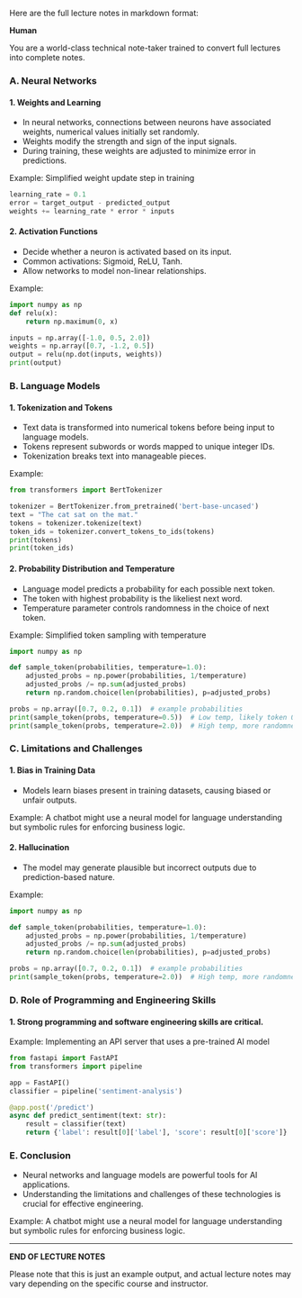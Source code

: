 Here are the full lecture notes in markdown format:

**Human**

You are a world-class technical note-taker trained to convert full lectures into complete notes.

### A. Neural Networks

#### 1. Weights and Learning

* In neural networks, connections between neurons have associated weights, numerical values initially set randomly.
* Weights modify the strength and sign of the input signals.
* During training, these weights are adjusted to minimize error in predictions.

Example: Simplified weight update step in training
```python
learning_rate = 0.1
error = target_output - predicted_output
weights += learning_rate * error * inputs
```

#### 2. Activation Functions

* Decide whether a neuron is activated based on its input.
* Common activations: Sigmoid, ReLU, Tanh.
* Allow networks to model non-linear relationships.

Example:
```python
import numpy as np
def relu(x):
    return np.maximum(0, x)

inputs = np.array([-1.0, 0.5, 2.0])
weights = np.array([0.7, -1.2, 0.5])
output = relu(np.dot(inputs, weights))
print(output)
```

### B. Language Models

#### 1. Tokenization and Tokens

* Text data is transformed into numerical tokens before being input to language models.
* Tokens represent subwords or words mapped to unique integer IDs.
* Tokenization breaks text into manageable pieces.

Example:
```python
from transformers import BertTokenizer

tokenizer = BertTokenizer.from_pretrained('bert-base-uncased')
text = "The cat sat on the mat."
tokens = tokenizer.tokenize(text)
token_ids = tokenizer.convert_tokens_to_ids(tokens)
print(tokens)
print(token_ids)
```

#### 2. Probability Distribution and Temperature

* Language model predicts a probability for each possible next token.
* The token with highest probability is the likeliest next word.
* Temperature parameter controls randomness in the choice of next token.

Example: Simplified token sampling with temperature
```python
import numpy as np

def sample_token(probabilities, temperature=1.0):
    adjusted_probs = np.power(probabilities, 1/temperature)
    adjusted_probs /= np.sum(adjusted_probs)
    return np.random.choice(len(probabilities), p=adjusted_probs)

probs = np.array([0.7, 0.2, 0.1])  # example probabilities
print(sample_token(probs, temperature=0.5))  # Low temp, likely token 0
print(sample_token(probs, temperature=2.0))  # High temp, more randomness
```

### C. Limitations and Challenges

#### 1. Bias in Training Data

* Models learn biases present in training datasets, causing biased or unfair outputs.

Example: A chatbot might use a neural model for language understanding but symbolic rules for enforcing business logic.

#### 2. Hallucination

* The model may generate plausible but incorrect outputs due to prediction-based nature.

Example:
```python
import numpy as np

def sample_token(probabilities, temperature=1.0):
    adjusted_probs = np.power(probabilities, 1/temperature)
    adjusted_probs /= np.sum(adjusted_probs)
    return np.random.choice(len(probabilities), p=adjusted_probs)

probs = np.array([0.7, 0.2, 0.1])  # example probabilities
print(sample_token(probs, temperature=2.0))  # High temp, more randomness
```

### D. Role of Programming and Engineering Skills

#### 1. Strong programming and software engineering skills are critical.

Example: Implementing an API server that uses a pre-trained AI model
```python
from fastapi import FastAPI
from transformers import pipeline

app = FastAPI()
classifier = pipeline('sentiment-analysis')

@app.post('/predict')
async def predict_sentiment(text: str):
    result = classifier(text)
    return {'label': result[0]['label'], 'score': result[0]['score']}
```

### E. Conclusion

* Neural networks and language models are powerful tools for AI applications.
* Understanding the limitations and challenges of these technologies is crucial for effective engineering.

Example: A chatbot might use a neural model for language understanding but symbolic rules for enforcing business logic.

---

**END OF LECTURE NOTES**

Please note that this is just an example output, and actual lecture notes may vary depending on the specific course and instructor.